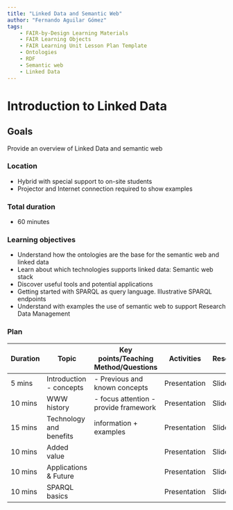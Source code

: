 ```yaml
---
title: "Linked Data and Semantic Web"
author: "Fernando Aguilar Gómez"
tags: 
    - FAIR-by-Design Learning Materials
    - FAIR Learning Objects
    - FAIR Learning Unit Lesson Plan Template
    - Ontologies
    - RDF
    - Semantic web
    - Linked Data
---
```


# Introduction to Linked Data

## Goals
Provide an overview of Linked Data and semantic web


### Location
- Hybrid with special support to on-site students
- Projector and Internet connection required to show examples

### Total duration
- 60 minutes

### Learning objectives
- Understand how the ontologies are the base for the semantic web and linked data
- Learn about which technologies supports linked data: Semantic web stack
- Discover useful tools and potential applications
- Getting started with SPARQL as query language. Illustrative SPARQL endpoints
- Understand with examples the use of semantic web to support Research Data Management

### Plan
| Duration | Topic                  | Key points/Teaching Method/Questions                                   | Activities               | Resources                  |
|----------|------------------------|------------------------------------------------------------------------|--------------------------|----------------------------|
| 5 mins   | Introduction - concepts| - Previous and known concepts                                          | Presentation             | Slides                     |
| 10 mins  | WWW history            | - focus attention - provide framework                                  | Presentation             | Slides                     |
| 15 mins  | Technology and benefits| information + examples                                                 | Presentation             | Slides                     |
| 10 mins  | Added value            |                                                                        | Presentation             | Slides                     |
| 10 mins  | Applications & Future  |                                                                        | Presentation             | Slides                     |
| 10 mins  | SPARQL basics          |                                                                        | Presentation             | Slides                     |

